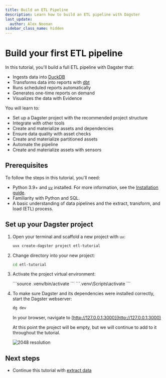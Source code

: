 ```yaml
---
title: Build an ETL Pipeline
description: Learn how to build an ETL pipeline with Dagster
last_update:
  author: Alex Noonan
sidebar_class_name: hidden
---
```


# Build your first ETL pipeline

In this tutorial, you'll build a full ETL pipeline with Dagster that:

- Ingests data into [DuckDB](https://duckdb.org/)
- Transforms data into reports with [dbt](https://www.getdbt.com/)
- Runs scheduled reports automatically
- Generates one-time reports on demand
- Visualizes the data with Evidence

You will learn to:

- Set up a Dagster project with the recommended project structure
- Integrate with other tools
- Create and materialize assets and dependencies
- Ensure data quality with asset checks
- Create and materialize partitioned assets
- Automate the pipeline
- Create and materialize assets with sensors

## Prerequisites

To follow the steps in this tutorial, you'll need:

* Python 3.9+ and [`uv`](https://docs.astral.sh/uv/) installed. For more information, see the [Installation guide](/getting-started/installation).
* Familiarity with Python and SQL.
* A basic understanding of data pipelines and the extract, transform, and load (ETL) process.

## Set up your Dagster project

1. Open your terminal and scaffold a new project with `uv`:

   ```bash
   uvx create-dagster project etl-tutorial
   ```

2. Change directory into your new project:

   ```bash
   cd etl-tutorial
   ```

3. Activate the project virtual environment:

   <Tabs>
     <TabItem value="macos" label="MacOS">
       ```source .venv/bin/activate ```
     </TabItem>
     <TabItem value="windows" label="Windows">
       ```.venv\Scripts\activate ```
     </TabItem>
   </Tabs>


4. To make sure Dagster and its dependencies were installed correctly, start the Dagster webserver:

   ```bash
   dg dev
   ```

   In your browser, navigate to [http://127.0.0.1:3000](http://127.0.0.1:3000)

   At this point the project will be empty, but we will continue to add to it throughout the tutorial.

   ![2048 resolution](/images/tutorial/etl-tutorial/empty-project.png)

## Next steps

- Continue this tutorial with [extract data](/etl-pipeline-tutorial/extract-data)
